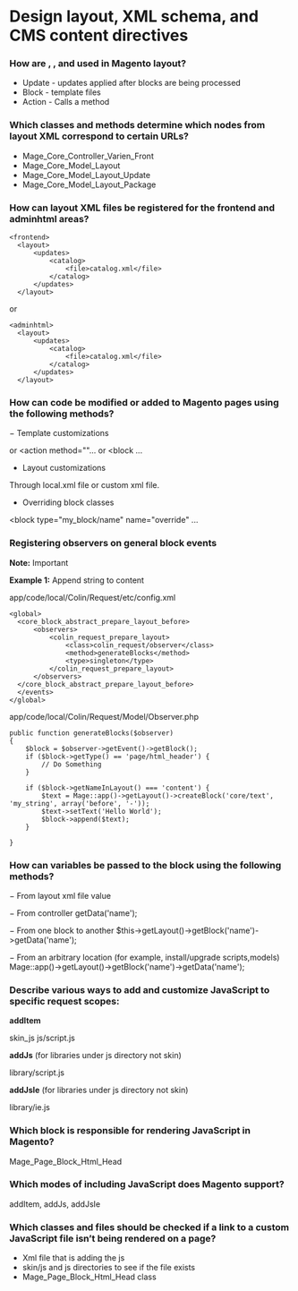 # Design layout, XML schema, and CMS content directives


### How are <update />, <block />, and <action /> used in Magento layout?

- Update - updates applied after blocks are being processed
- Block - template files
- Action - Calls a method


### Which classes and methods determine which nodes from layout XML correspond to certain URLs?

- Mage_Core_Controller_Varien_Front
- Mage_Core_Model_Layout
- Mage_Core_Model_Layout_Update
- Mage_Core_Model_Layout_Package

### How can layout XML files be registered for the frontend and adminhtml areas?

    <frontend>
      <layout>
          <updates>
              <catalog>
                  <file>catalog.xml</file>
              </catalog>
          </updates>
      </layout>

or

    <adminhtml>
      <layout>
          <updates>
              <catalog>
                  <file>catalog.xml</file>
              </catalog>
          </updates>
      </layout>

### How can code be modified or added to Magento pages using the following methods?
− Template customizations

<reference> or <action method=""... or <block ...

- Layout customizations

Through local.xml file or custom xml file.


- Overriding block classes

<block type="my_block/name" name="override" ...

### Registering observers on general block events

**Note:** Important


**Example 1:** Append string to content

app/code/local/Colin/Request/etc/config.xml

    <global>
      <core_block_abstract_prepare_layout_before>
          <observers>
              <colin_request_prepare_layout>
                  <class>colin_request/observer</class>
                  <method>generateBlocks</method>
                  <type>singleton</type>
              </colin_request_prepare_layout>
          </observers>
      </core_block_abstract_prepare_layout_before>
      </events>
    </global>

app/code/local/Colin/Request/Model/Observer.php


    public function generateBlocks($observer)
    {
        $block = $observer->getEvent()->getBlock();
        if ($block->getType() == 'page/html_header') {
            // Do Something
        }

        if ($block->getNameInLayout() === 'content') {
            $text = Mage::app()->getLayout()->createBlock('core/text', 'my_string', array('before', '-'));
            $text->setText('Hello World');
            $block->append($text);
        }

    }

###  How can variables be passed to the block using the following methods?
− From layout xml file
  <action method="setData"><name>value</name></action>

− From controller
    getData('name');


− From one block to another
    $this->getLayout()->getBlock('name')->getData('name');

− From an arbitrary location (for example, install/upgrade scripts,models)
    Mage::app()->getLayout()->getBlock('name')->getData('name');


### Describe various ways to add and customize JavaScript to specific request scopes:

**addItem**

<reference name="head">
    <action method="addItem">
      <type>skin_js</type>
      <name>js/script.js</name>
    </action>
</reference>

**addJs** (for libraries under js directory not skin)

<reference name="head">
    <action method="addJs">
      <name>library/script.js</name>
    </action>
</reference>

**addJsIe** (for libraries under js directory not skin)

<reference name="head">
    <action method="assJsIe">
      <name>library/ie.js</name>
    </action>
</reference>


### Which block is responsible for rendering JavaScript in Magento?

Mage_Page_Block_Html_Head

### Which modes of including JavaScript does Magento support?

addItem, addJs, addJsIe

### Which classes and files should be checked if a link to a custom JavaScript file isn’t being rendered on a page?

- Xml file that is adding the js
- skin/js and js directories to see if the file exists
- Mage_Page_Block_Html_Head class
